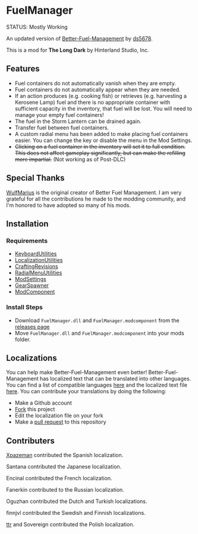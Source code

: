 # FuelManager
STATUS: Mostly Working

An updated version of [Better-Fuel-Management](https://github.com/ds5678/Better-Fuel-Management) by [ds5678](https://github.com/ds5678).

This is a mod for **The Long Dark** by Hinterland Studio, Inc.

## Features
* Fuel containers do not automatically vanish when they are empty.
* Fuel containers do not automatically appear when they are needed.
* If an action produces (e.g. cooking fish) or retrieves (e.g. harvesting a Kerosene Lamp) fuel and there is no appropriate container with sufficient capacity in the inventory, that fuel will be lost. You will need to manage your empty fuel containers!
* The fuel in the Storm Lantern can be drained again.
* Transfer fuel between fuel containers.
* A custom radial menu has been added to make placing fuel containers easier. You can change the key or disable the menu in the Mod Settings.
* ~~Clicking on a fuel container in the inventory will set it to full condition. This does not affect gameplay significantly, but can make the refilling more impartial.~~ (Not working as of Post-DLC)

## Special Thanks

[WulfMarius](https://github.com/WulfMarius) is the original creator of Better Fuel Management. I am very grateful for all the contributions he made to the modding community, and I'm honored to have adopted so many of his mods.

## Installation

### Requirements
* [KeyboardUtilities](https://github.com/ds5678/KeyboardUtilities/releases/latest)
* [LocalizationUtilities](https://github.com/dommrogers/LocalizationUtilities/releases/latest)
* [CraftingRevisions](https://github.com/dommrogers/CraftingRevisions/release/latest)
* [RadialMenuUtilities](https://github.com/Arkhorse/RadialMenuUtilities/releases/latest)
* [ModSettings](https://github.com/zeobviouslyfakeacc/ModSettings/releases/latest)
* [GearSpawner](https://github.com/dommrogers/GearSpawner/releases/latest)
* [ModComponent](https://github.com/dommrogers/ModComponent)

### Install Steps
* Download `FuelManager.dll` and `FuelManager.modcomponent` from the [releases page](https://github.com/Arkhorse/FuelManager/releases)
* Move `FuelManager.dll` and `FuelManager.modcomponent` into your mods folder.

## Localizations

You can help make Better-Fuel-Management even better! Better-Fuel-Management has localized text that can be translated into other languages. You can find a list of compatible languages [here](https://github.com/dommrogers/ModComponent/blob/master/docs/Localizations.md) and the localized text file [here](https://github.com/Arkhorse/FuelManager/blob/main/Unity/Assets/Localization.json). You can contribute your translations by doing the following:
* Make a Github account
* [Fork](https://docs.github.com/en/github/collaborating-with-pull-requests/working-with-forks/about-forks) this project
* Edit the localization file on your fork
* Make a [pull request](https://docs.github.com/en/github/collaborating-with-pull-requests/proposing-changes-to-your-work-with-pull-requests/about-pull-requests) to this repository

## Contributers

[Xpazeman](https://github.com/Xpazeman) contributed the Spanish localization.

Santana contributed the Japanese localization.

Encinal contributed the French localization.

Fanerkin contributed to the Russian localization.

Oguzhan contributed the Dutch and Turkish localizations.

finnjvl contributed the Swedish and Finnish localizations.

[ttr](https://github.com/ttr) and Sovereign contributed the Polish localization.
